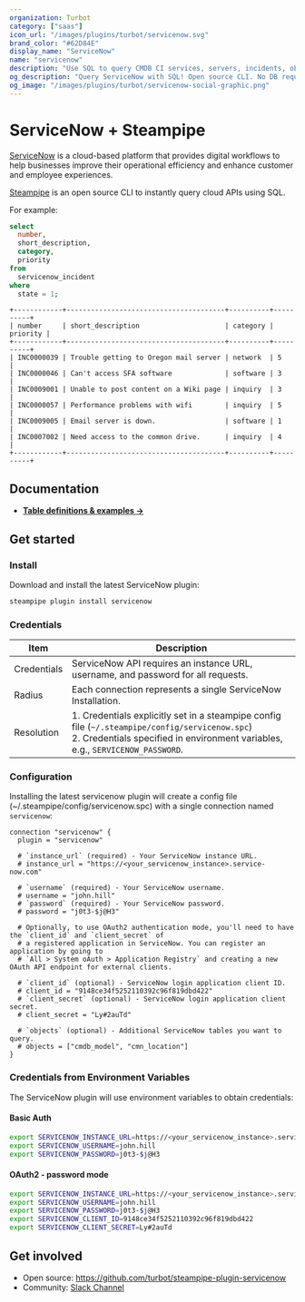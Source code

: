 ```yaml
---
organization: Turbot
category: ["saas"]
icon_url: "/images/plugins/turbot/servicenow.svg"
brand_color: "#62D84E"
display_name: "ServiceNow"
name: "servicenow"
description: "Use SQL to query CMDB CI services, servers, incidents, objects and more from ServiceNow."
og_description: "Query ServiceNow with SQL! Open source CLI. No DB required."
og_image: "/images/plugins/turbot/servicenow-social-graphic.png"
---
```


# ServiceNow + Steampipe

[ServiceNow](https://www.servicenow.com/) is a cloud-based platform that provides digital workflows to help businesses improve their operational efficiency and enhance customer and employee experiences.

[Steampipe](https://steampipe.io) is an open source CLI to instantly query cloud APIs using SQL.

For example:

```sql
select
  number,
  short_description,
  category,
  priority
from
  servicenow_incident
where
  state = 1;
```

```
+------------+---------------------------------------+----------+----------+
| number     | short_description                     | category | priority |
+------------+---------------------------------------+----------+----------+
| INC0000039 | Trouble getting to Oregon mail server | network  | 5        |
| INC0000046 | Can't access SFA software             | software | 3        |
| INC0009001 | Unable to post content on a Wiki page | inquiry  | 3        |
| INC0000057 | Performance problems with wifi        | inquiry  | 5        |
| INC0009005 | Email server is down.                 | software | 1        |
| INC0007002 | Need access to the common drive.      | inquiry  | 4        |
+------------+---------------------------------------+----------+----------+
```

## Documentation

- **[Table definitions & examples →](/plugins/turbot/servicenow/tables)**

## Get started

### Install

Download and install the latest ServiceNow plugin:

```bash
steampipe plugin install servicenow
```

### Credentials

| Item        | Description                                                                                                                                                                          |
|-------------|--------------------------------------------------------------------------------------------------------------------------------------------------------------------------------------|
| Credentials | ServiceNow API requires an instance URL, username, and password for all requests.                                                                                                    |
| Radius      | Each connection represents a single ServiceNow Installation.                                                                                                                         |
| Resolution  | 1. Credentials explicitly set in a steampipe config file (`~/.steampipe/config/servicenow.spc`)<br />2. Credentials specified in environment variables, e.g., `SERVICENOW_PASSWORD`. |

### Configuration

Installing the latest servicenow plugin will create a config file (~/.steampipe/config/servicenow.spc) with a single connection named `servicenow`:

```hcl
connection "servicenow" {
  plugin = "servicenow"

  # `instance_url` (required) - Your ServiceNow instance URL.
  # instance_url = "https://<your_servicenow_instance>.service-now.com"

  # `username` (required) - Your ServiceNow username.
  # username = "john.hill"
  # `password` (required) - Your ServiceNow password.
  # password = "j0t3-$j@H3"

  # Optionally, to use OAuth2 authentication mode, you'll need to have the `client_id` and `client_secret` of
  # a registered application in ServiceNow. You can register an application by going to
  # `All > System oAuth > Application Registry` and creating a new OAuth API endpoint for external clients.

  # `client_id` (optional) - ServiceNow login application client ID.
  # client_id = "9148ce34f5252110392c96f819dbd422"
  # `client_secret` (optional) - ServiceNow login application client secret.
  # client_secret = "Ly#2auTd"

  # `objects` (optional) - Additional ServiceNow tables you want to query.
  # objects = ["cmdb_model", "cmn_location"]
}
```

### Credentials from Environment Variables

The ServiceNow plugin will use environment variables to obtain credentials:

#### Basic Auth

```sh
export SERVICENOW_INSTANCE_URL=https://<your_servicenow_instance>.service-now.com
export SERVICENOW_USERNAME=john.hill
export SERVICENOW_PASSWORD=j0t3-$j@H3
```

#### OAuth2 - password mode

```sh
export SERVICENOW_INSTANCE_URL=https://<your_servicenow_instance>.service-now.com
export SERVICENOW_USERNAME=john.hill
export SERVICENOW_PASSWORD=j0t3-$j@H3
export SERVICENOW_CLIENT_ID=9148ce34f5252110392c96f819dbd422
export SERVICENOW_CLIENT_SECRET=Ly#2auTd
```

## Get involved

- Open source: https://github.com/turbot/steampipe-plugin-servicenow
- Community: [Slack Channel](https://steampipe.io/community/join)
